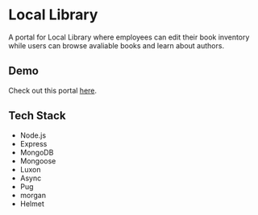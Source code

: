 # Local Library
A portal for Local Library where employees can edit their book inventory while users can browse avaliable books and learn about authors.

## Demo
Check out this portal [here](https://damp-harbor-22554.herokuapp.com/catalog).

## Tech Stack
- Node.js
- Express
- MongoDB
- Mongoose
- Luxon
- Async
- Pug
- morgan
- Helmet